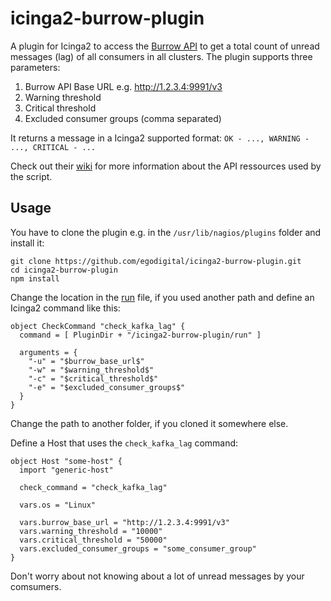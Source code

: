# icinga2-burrow-plugin

A plugin for Icinga2 to access the [Burrow API](https://github.com/linkedin/Burrow) to get a total count of unread messages (lag) of all consumers in all clusters. The plugin supports three parameters:

1. Burrow API Base URL e.g. http://1.2.3.4:9991/v3
2. Warning threshold
3. Critical threshold
4. Excluded consumer groups (comma separated)

It returns a message in a Icinga2 supported format: `OK - ..., WARNING - ..., CRITICAL - ...`

Check out their [wiki](https://github.com/linkedin/Burrow/wiki) for more information about the API ressources used by the script.

## Usage

You have to clone the plugin e.g. in the `/usr/lib/nagios/plugins` folder and install it:

```
git clone https://github.com/egodigital/icinga2-burrow-plugin.git
cd icinga2-burrow-plugin
npm install
```

Change the location in the [run](run) file, if you used another path and define an Icinga2 command like this:

```
object CheckCommand "check_kafka_lag" {
  command = [ PluginDir + "/icinga2-burrow-plugin/run" ]

  arguments = {
    "-u" = "$burrow_base_url$"
    "-w" = "$warning_threshold$"
    "-c" = "$critical_threshold$"
    "-e" = "$excluded_consumer_groups$"
  }
}
```
Change the path to another folder, if you cloned it somewhere else.

Define a Host that uses the `check_kafka_lag` command:

```
object Host "some-host" {
  import "generic-host"
  
  check_command = "check_kafka_lag"

  vars.os = "Linux"

  vars.burrow_base_url = "http://1.2.3.4:9991/v3"
  vars.warning_threshold = "10000"
  vars.critical_threshold = "50000"
  vars.excluded_consumer_groups = "some_consumer_group"
}
```

Don't worry about not knowing about a lot of unread messages by your comsumers.